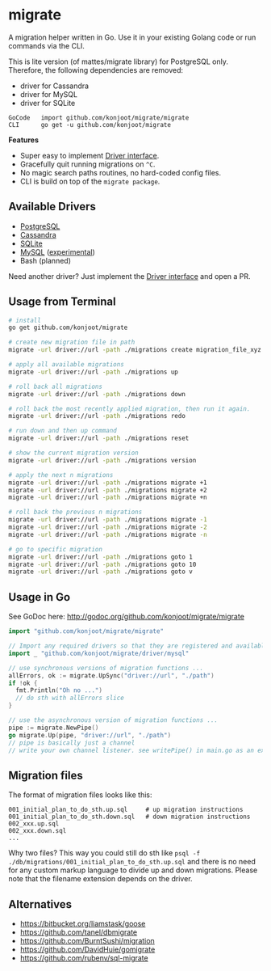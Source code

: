 # migrate

A migration helper written in Go. Use it in your existing Golang code
or run commands via the CLI.

This is lite version (of mattes/migrate library) for PostgreSQL only. Therefore, the following dependencies are removed:

* driver for Cassandra
* driver for MySQL
* driver for SQLite

```
GoCode   import github.com/konjoot/migrate/migrate
CLI      go get -u github.com/konjoot/migrate
```

__Features__

* Super easy to implement [Driver interface](http://godoc.org/github.com/konjoot/migrate/driver#Driver).
* Gracefully quit running migrations on ``^C``.
* No magic search paths routines, no hard-coded config files.
* CLI is build on top of the ``migrate package``.


## Available Drivers

 * [PostgreSQL](https://github.com/konjoot/migrate/tree/master/driver/postgres)
 * [Cassandra](https://github.com/konjoot/migrate/tree/master/driver/cassandra)
 * [SQLite](https://github.com/konjoot/migrate/tree/master/driver/sqlite3)
 * [MySQL](https://github.com/konjoot/migrate/tree/master/driver/mysql) ([experimental](https://github.com/konjoot/migrate/issues/1#issuecomment-58728186))
 * Bash (planned)

Need another driver? Just implement the [Driver interface](http://godoc.org/github.com/konjoot/migrate/driver#Driver) and open a PR.


## Usage from Terminal

```bash
# install
go get github.com/konjoot/migrate

# create new migration file in path
migrate -url driver://url -path ./migrations create migration_file_xyz

# apply all available migrations
migrate -url driver://url -path ./migrations up

# roll back all migrations
migrate -url driver://url -path ./migrations down

# roll back the most recently applied migration, then run it again.
migrate -url driver://url -path ./migrations redo

# run down and then up command
migrate -url driver://url -path ./migrations reset

# show the current migration version
migrate -url driver://url -path ./migrations version

# apply the next n migrations
migrate -url driver://url -path ./migrations migrate +1
migrate -url driver://url -path ./migrations migrate +2
migrate -url driver://url -path ./migrations migrate +n

# roll back the previous n migrations
migrate -url driver://url -path ./migrations migrate -1
migrate -url driver://url -path ./migrations migrate -2
migrate -url driver://url -path ./migrations migrate -n

# go to specific migration
migrate -url driver://url -path ./migrations goto 1
migrate -url driver://url -path ./migrations goto 10
migrate -url driver://url -path ./migrations goto v
```


## Usage in Go

See GoDoc here: http://godoc.org/github.com/konjoot/migrate/migrate

```go
import "github.com/konjoot/migrate/migrate"

// Import any required drivers so that they are registered and available
import _ "github.com/konjoot/migrate/driver/mysql"

// use synchronous versions of migration functions ...
allErrors, ok := migrate.UpSync("driver://url", "./path")
if !ok {
  fmt.Println("Oh no ...")
  // do sth with allErrors slice
}

// use the asynchronous version of migration functions ...
pipe := migrate.NewPipe()
go migrate.Up(pipe, "driver://url", "./path")
// pipe is basically just a channel
// write your own channel listener. see writePipe() in main.go as an example.
```

## Migration files

The format of migration files looks like this:

```
001_initial_plan_to_do_sth.up.sql     # up migration instructions
001_initial_plan_to_do_sth.down.sql   # down migration instructions
002_xxx.up.sql
002_xxx.down.sql
...
```

Why two files? This way you could still do sth like 
``psql -f ./db/migrations/001_initial_plan_to_do_sth.up.sql`` and there is no
need for any custom markup language to divide up and down migrations. Please note
that the filename extension depends on the driver.


## Alternatives

 * https://bitbucket.org/liamstask/goose
 * https://github.com/tanel/dbmigrate
 * https://github.com/BurntSushi/migration
 * https://github.com/DavidHuie/gomigrate
 * https://github.com/rubenv/sql-migrate


